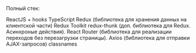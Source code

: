 Полный стек:

ReactJS + hooks
TypeScript
Redux (библиотека для хранения данных на клиентской части)
Redux Toolkit
redux-thunk (доп. библиотека для Redux. Асинхроные действия).
React Router (библиотека для реализации переходов без перезагрузки страницы).
Axios (библиотека для отправки AJAX-запросов)
classnames

